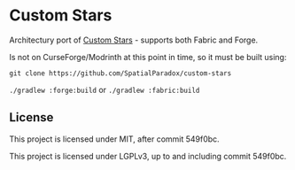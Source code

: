 # Custom Stars
Architectury port of [Custom Stars](https://github.com/SpatialParadox/custom-stars) - supports both
Fabric and Forge.

Is not on CurseForge/Modrinth at this point in time, so it must be built using:

`git clone https://github.com/SpatialParadox/custom-stars`

`./gradlew :forge:build` or `./gradlew :fabric:build`


## License

This project is licensed under MIT, after commit 549f0bc.

This project is licensed under LGPLv3, up to and including commit 549f0bc.
